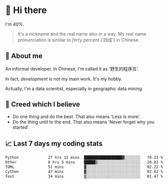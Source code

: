 # 👋 Hi there

I'm *40%*.

> It's a nickname and the real name also in a way.
> My real name pronunciation is similar to *forty percent* ('四成') in Chinese.

## :speech_balloon: About me

An informal developer. In Chinese, I'm called it as '野生的程序员'.

In fact, _development_ is not my main work. It's my hobby.

Actually, I'm a data scientist, especially in geographic data mining.

## :see_no_evil: Creed which I believe

- Do one thing and do the best. That also means 'Less is more'.
- Do the thing until to the end. That also means 'Never forget why you started'.

## :chart_with_upwards_trend: Last 7 days my coding stats

<!--START_SECTION:waka-->

```txt
Python             27 hrs 15 mins  █████████████████▓░░░░░░░   70.21 %
Other              8 hrs 5 mins    █████▒░░░░░░░░░░░░░░░░░░░   20.83 %
TOML               51 mins         ▓░░░░░░░░░░░░░░░░░░░░░░░░   02.22 %
Cython             47 mins         ▓░░░░░░░░░░░░░░░░░░░░░░░░   02.02 %
Text               34 mins         ▒░░░░░░░░░░░░░░░░░░░░░░░░   01.47 %
```

<!--END_SECTION:waka-->
